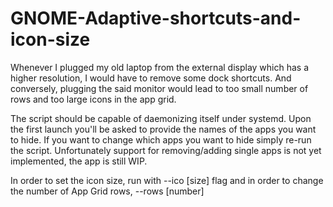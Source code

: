 # GNOME-Adaptive-shortcuts-and-icon-size
Whenever I plugged my old laptop from the external display which has a higher resolution, I would have to remove some dock shortcuts. And conversely, plugging the said monitor would lead to too small number of rows and too large icons in the app grid.

The script should be capable of daemonizing itself under systemd. Upon the first launch you'll be asked to provide the names of the apps you want to hide.
If you want to change which apps you want to hide simply re-run the script. Unfortunately support for removing/adding single apps is not yet implemented, the app is still WIP.

In order to set the icon size, run with --ico [size] flag and in order to change the number of App Grid rows, --rows [number]
